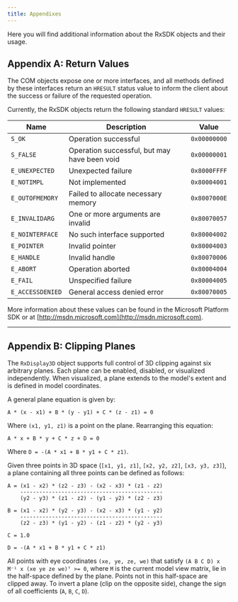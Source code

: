 ```yaml
---
title: Appendixes
---
```


Here you will find additional information about the RxSDK objects and their usage.

## Appendix A: Return Values

The COM objects expose one or more interfaces, and all methods defined by these interfaces return an `HRESULT` status value to inform the client about the success or failure of the requested operation.

Currently, the RxSDK objects return the following standard `HRESULT` values:

| Name             | Description                                  | Value        |
| ---------------- | -------------------------------------------- | ------------ |
| `S_OK`           | Operation successful                         | `0x00000000` |
| `S_FALSE`        | Operation successful, but may have been void | `0x00000001` |
| `E_UNEXPECTED`   | Unexpected failure                           | `0x8000FFFF` |
| `E_NOTIMPL`      | Not implemented                              | `0x80004001` |
| `E_OUTOFMEMORY`  | Failed to allocate necessary memory          | `0x8007000E` |
| `E_INVALIDARG`   | One or more arguments are invalid            | `0x80070057` |
| `E_NOINTERFACE`  | No such interface supported                  | `0x80004002` |
| `E_POINTER`      | Invalid pointer                              | `0x80004003` |
| `E_HANDLE`       | Invalid handle                               | `0x80070006` |
| `E_ABORT`        | Operation aborted                            | `0x80004004` |
| `E_FAIL`         | Unspecified failure                          | `0x80004005` |
| `E_ACCESSDENIED` | General access denied error                  | `0x80070005` |

More information about these values can be found in the Microsoft Platform SDK or at [http://msdn.microsoft.com](http://msdn.microsoft.com).

---

## Appendix B: Clipping Planes

The `RxDisplay3D` object supports full control of 3D clipping against six arbitrary planes. Each plane can be enabled, disabled, or visualized independently. When visualized, a plane extends to the model's extent and is defined in model coordinates.

A general plane equation is given by:

```
A * (x - x1) + B * (y - y1) + C * (z - z1) = 0
```

Where `(x1, y1, z1)` is a point on the plane. Rearranging this equation:

```
A * x + B * y + C * z + D = 0
```

Where `D = -(A * x1 + B * y1 + C * z1)`.

Given three points in 3D space (`[x1, y1, z1]`, `[x2, y2, z2]`, `[x3, y3, z3]`), a plane containing all three points can be defined as follows:

```
A = (x1 - x2) * (z2 - z3) - (x2 - x3) * (z1 - z2)
    ---------------------------------------------
    (y2 - y3) * (z1 - z2) - (y1 - y2) * (z2 - z3)

B = (x1 - x2) * (y2 - y3) - (x2 - x3) * (y1 - y2)
    ---------------------------------------------
    (z2 - z3) * (y1 - y2) - (z1 - z2) * (y2 - y3)

C = 1.0

D = -(A * x1 + B * y1 + C * z1)
```

All points with eye coordinates `(xe, ye, ze, we)` that satisfy `(A B C D) x M⁻¹ x (xe ye ze we)ᵀ >= 0`, where `M` is the current model view matrix, lie in the half-space defined by the plane. Points not in this half-space are clipped away. To invert a plane (clip on the opposite side), change the sign of all coefficients (`A`, `B`, `C`, `D`).
